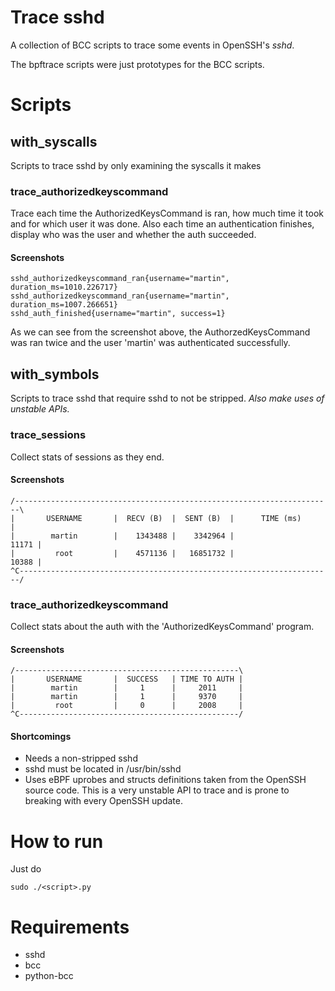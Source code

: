 # Trace sshd

A collection of BCC scripts to trace some events in OpenSSH's *sshd*.

The bpftrace scripts were just prototypes for the BCC scripts.

# Scripts

## with_syscalls
Scripts to trace sshd by only examining the syscalls it makes

### trace_authorizedkeyscommand
Trace each time the AuthorizedKeysCommand is ran, how much time it took and for which user it was done.
Also each time an authentication finishes, display who was the user and whether the auth succeeded.

#### Screenshots
```
sshd_authorizedkeyscommand_ran{username="martin", duration_ms=1010.226717}
sshd_authorizedkeyscommand_ran{username="martin", duration_ms=1007.266651}
sshd_auth_finished{username="martin", success=1}
```
As we can see from the screenshot above, the AuthorzedKeysCommand was ran twice
and the user 'martin' was authenticated successfully.

## with_symbols

Scripts to trace sshd that require sshd to not be stripped.
*Also make uses of unstable APIs.*

### trace_sessions
Collect stats of sessions as they end.

#### Screenshots
```
/-----------------------------------------------------------------------\
|       USERNAME       |  RECV (B)  |  SENT (B)  |      TIME (ms)       |
|        martin        |    1343488 |    3342964 |                11171 |
|         root         |    4571136 |   16851732 |                10388 |
^C----------------------------------------------------------------------/
```
### trace_authorizedkeyscommand
Collect stats about the auth with the 'AuthorizedKeysCommand' program.

#### Screenshots
```
/--------------------------------------------------\
|       USERNAME       |  SUCCESS   | TIME TO AUTH |
|        martin        |     1      |     2011     |
|        martin        |     1      |     9370     |
|         root         |     0      |     2008     |
^C-------------------------------------------------/
```
#### Shortcomings
* Needs a non-stripped sshd
* sshd must be located in /usr/bin/sshd
* Uses eBPF uprobes and structs definitions taken from the OpenSSH source code.
  This is a very unstable API to trace and is prone to breaking
  with every OpenSSH update.

# How to run
Just do
```
sudo ./<script>.py
```


# Requirements
* sshd
* bcc
* python-bcc
